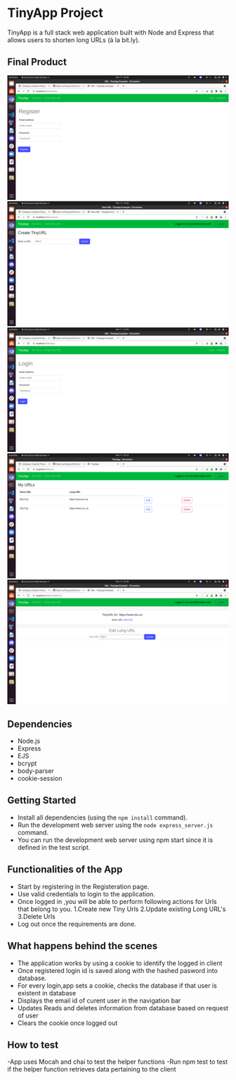 # TinyApp Project

TinyApp is a full stack web application built with Node and Express that allows users to shorten long URLs (à la bit.ly).

## Final Product

!["register page"](https://github.com/kaviramsv/tinyapp/blob/06fbc24cc1e6f820370d13de120e7b7b6436e1ff/docs/Register.png)
!["create new url"](https://github.com/kaviramsv/tinyapp/blob/06fbc24cc1e6f820370d13de120e7b7b6436e1ff/docs/Create_new.png)
!["login page"](https://github.com/kaviramsv/tinyapp/blob/06fbc24cc1e6f820370d13de120e7b7b6436e1ff/docs/Login.png)
!["urls page"](https://github.com/kaviramsv/tinyapp/blob/06fbc24cc1e6f820370d13de120e7b7b6436e1ff/docs/URLS.png)
!["view edit page"](https://github.com/kaviramsv/tinyapp/blob/06fbc24cc1e6f820370d13de120e7b7b6436e1ff/docs/View_Edit_page.png)

## Dependencies

- Node.js
- Express
- EJS
- bcrypt
- body-parser
- cookie-session

## Getting Started

- Install all dependencies (using the `npm install` command).
- Run the development web server using the `node express_server.js` command.
- You can run the development web server using npm start since it is defined in the test script.

## Functionalities of the App

- Start by registering in the Registeration page.
- Use valid credentials to login to the application.
- Once logged in ,you will be able to perform following actions for Urls that belong to you.
         1.Create new Tiny Urls 
         2.Update existing Long URL's
         3.Delete Urls 
- Log out once the requirements are done.

## What happens behind the scenes

- The application works by using a cookie to identify the logged in client 
- Once registered login id is saved along with the hashed pasword into database.
- For every login,app sets a cookie, checks the database if that user is existent in database
- Displays the email id of curent user in the navigation bar
- Updates Reads and deletes information from database based on request of user
- Clears the cookie once logged out

## How to test

-App uses Mocah and chai to test the helper functions
-Run npm test to test if the helper function retrieves data pertaining to the client

  
